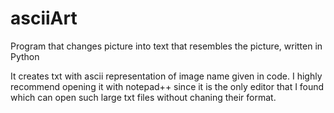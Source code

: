 # asciiArt
Program that changes picture into text that resembles the picture, written in Python

It creates txt with ascii representation of image name given in code. 
I highly recommend opening it with notepad++ since it is the only editor that I found which can open such large txt files
without chaning their format.
